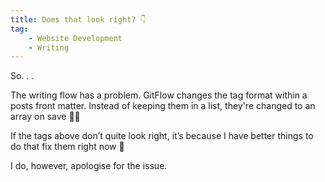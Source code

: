 ```yaml
---
title: Does that look right? 👇
tag: 
    - Website Development
    - Writing
---
```


So. . . 

The writing flow has a problem. GitFlow changes the tag format within a posts front matter. Instead of keeping them in a list, they're changed to an array on save 🤷‍♀️

If the tags above don’t quite look right, it’s because I have better things to do that fix them right now 🤣

I do, however, apologise for the issue.
